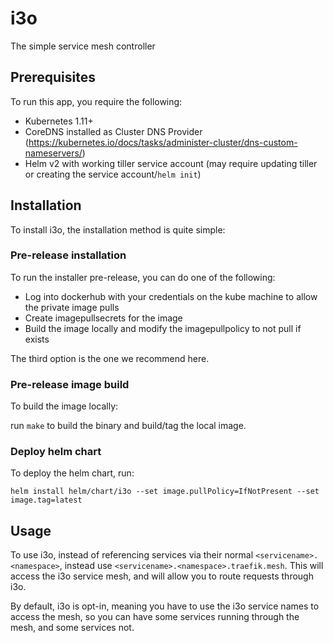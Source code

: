 # i3o

The simple service mesh controller

## Prerequisites

To run this app, you require the following:

- Kubernetes 1.11+
- CoreDNS installed as Cluster DNS Provider (https://kubernetes.io/docs/tasks/administer-cluster/dns-custom-nameservers/)
- Helm v2 with working tiller service account (may require updating tiller or creating the service account/`helm init`)

## Installation

To install i3o, the installation method is quite simple:

### Pre-release installation

To run the installer pre-release, you can do one of the following:

- Log into dockerhub with your credentials on the kube machine to allow the private image pulls
- Create imagepullsecrets for the image
- Build the image locally and modify the imagepullpolicy to not pull if exists

The third option is the one we recommend here.

### Pre-release image build

To build the image locally:

run `make` to build the binary and build/tag the local image.

### Deploy helm chart

To deploy the helm chart, run:

`helm install helm/chart/i3o --set image.pullPolicy=IfNotPresent --set image.tag=latest`

## Usage

To use i3o, instead of referencing services via their normal `<servicename>.<namespace>`, instead use `<servicename>.<namespace>.traefik.mesh`.
This will access the i3o service mesh, and will allow you to route requests through i3o.

By default, i3o is opt-in, meaning you have to use the i3o service names to access the mesh, so you can have some services running through the mesh, and some services not.
